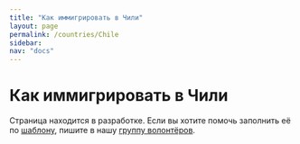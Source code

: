 ```yaml
---
title: "Как иммигрировать в Чили"
layout: page
permalink: /countries/Chile
sidebar:
nav: "docs"
---
```


# Как иммигрировать в Чили

Страница находится в разработке. Если вы хотите помочь заполнить её по [шаблону](/template), пишите в нашу [группу волонтёров](https://t.me/+FHi3FnJaoWJkMDAx).
